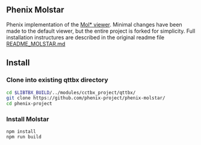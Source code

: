 ## Phenix Molstar
Phenix implementation of the [Mol* viewer](https://molstar.org). Minimal changes have been made to the default viewer, but the entire project is forked for simplicity. Full installation instructures are described in the original readme file [README_MOLSTAR.md](README_MOLSTAR.md)

## Install

### Clone into existing qttbx directory
```bash
cd $LIBTBX_BUILD/../modules/cctbx_project/qttbx/
git clone https://github.com/phenix-project/phenix-molstar/
cd phenix-project
```

### Install Molstar
```JS
npm install
npm run build
```





